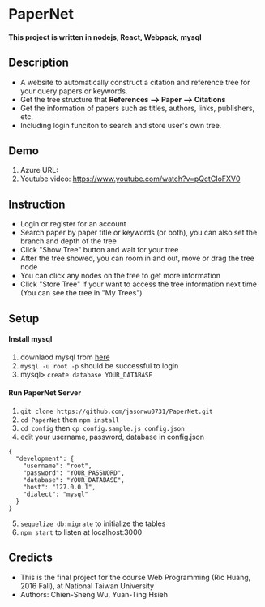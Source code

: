 # PaperNet
#### This project is written in nodejs, React, Webpack, mysql

## Description
 - A website to automatically construct a citation and reference tree for your query papers or keywords.
 - Get the tree structure that **References --> Paper --> Citations**
 - Get the information of papers such as titles, authors, links, publishers, etc.
 - Including login funciton to search and store user's own tree.
 
## Demo 
1. Azure URL: 
2. Youtube video: https://www.youtube.com/watch?v=pQctCIoFXV0 

## Instruction
- Login or register for an account
- Search paper by paper title or keywords (or both), you can also set the branch and depth of the tree
- Click "Show Tree" button and wait for your tree
- After the tree showed, you can room in and out, move or drag the tree node
- You can click any nodes on the tree to get more information
- Click "Store Tree" if your want to access the tree information next time (You can see the tree in "My Trees")

## Setup 
#### Install mysql
1. downlaod mysql from [here](https://dev.mysql.com/downloads/)
2. `mysql -u root -p` should be successful to login 
3. mysql> `create database YOUR_DATABASE`

#### Run PaperNet Server
1. `git clone https://github.com/jasonwu0731/PaperNet.git` 
2. `cd PaperNet` then `npm install`
3. `cd config` then `cp config.sample.js config.json`
4. edit your username, password, database in config.json
```
{
  "development": {
    "username": "root",
    "password": "YOUR_PASSWORD",
    "database": "YOUR_DATABASE",
    "host": "127.0.0.1",
    "dialect": "mysql"
  }
}
```
5. `sequelize db:migrate` to initialize the tables
6. `npm start` to listen at localhost:3000

## Credicts
 - This is the final project for the course Web Programming (Ric Huang, 2016 Fall), at National Taiwan University
 - Authors: Chien-Sheng Wu, Yuan-Ting Hsieh

